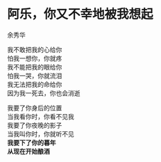 # 阿乐，你又不幸地被我想起

余秀华

我不敢把我的心给你<br/>
怕我一想你，你就疼<br/>
我不能把我的眼给你<br/>
怕我一哭，你就流泪<br/>
我无法把我的命给你<br/>
因为我一死去，你也会消逝<br/>

我要了你身后的位置<br/>
当我看你时，你看不见我<br/>
我要了你夜晚的影子<br/>
当我叫你时，你就听不见<br/>
**我要下了你的暮年**<br/>
**从现在开始酿酒**
